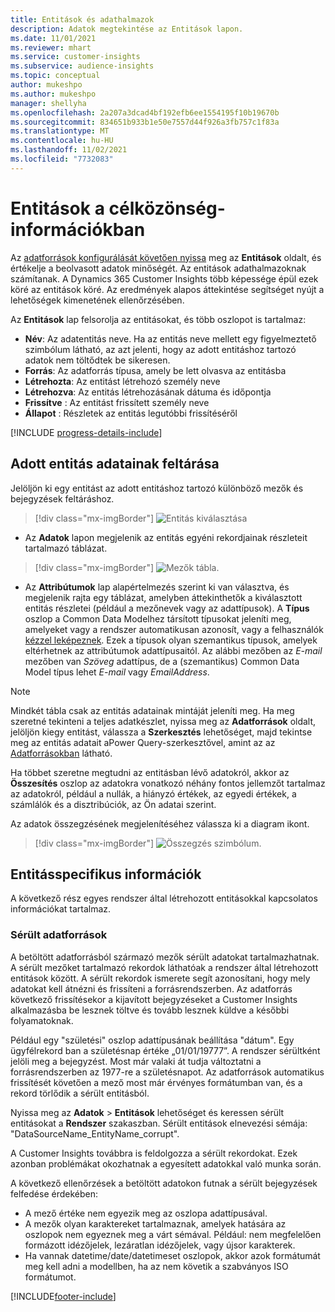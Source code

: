 ```yaml
---
title: Entitások és adathalmazok
description: Adatok megtekintése az Entitások lapon.
ms.date: 11/01/2021
ms.reviewer: mhart
ms.service: customer-insights
ms.subservice: audience-insights
ms.topic: conceptual
author: mukeshpo
ms.author: mukeshpo
manager: shellyha
ms.openlocfilehash: 2a207a3dcad4bf192efb6ee1554195f10b19670b
ms.sourcegitcommit: 834651b933b1e50e7557d44f926a3fb757c1f83a
ms.translationtype: MT
ms.contentlocale: hu-HU
ms.lasthandoff: 11/02/2021
ms.locfileid: "7732083"
---
```

# <a name="entities-in-audience-insights"></a>Entitások a célközönség-információkban

Az [adatforrások konfigurálását követően nyissa](data-sources.md) meg az **Entitások** oldalt, és értékelje a beolvasott adatok minőségét. Az entitások adathalmazoknak számítanak. A Dynamics 365 Customer Insights több képessége épül ezek köré az entitások köré. Az eredmények alapos áttekintése segítséget nyújt a lehetőségek kimenetének ellenőrzésében.

Az **Entitások** lap felsorolja az entitásokat, és több oszlopot is tartalmaz:

- **Név**: Az adatentitás neve. Ha az entitás neve mellett egy figyelmeztető szimbólum látható, az azt jelenti, hogy az adott entitáshoz tartozó adatok nem töltődtek be sikeresen.
- **Forrás**: Az adatforrás típusa, amely be lett olvasva az entitásba
- **Létrehozta**: Az entitást létrehozó személy neve
- **Létrehozva**: Az entitás létrehozásának dátuma és időpontja
- **Frissítve** : Az entitást frissített személy neve
- **Állapot** : Részletek az entitás legutóbbi frissítéséről

[!INCLUDE [progress-details-include](../includes/progress-details-pane.md)]

## <a name="explore-a-specific-entitys-data"></a>Adott entitás adatainak feltárása

Jelöljön ki egy entitást az adott entitáshoz tartozó különböző mezők és bejegyzések feltáráshoz.

> [!div class="mx-imgBorder"]
> ![Entitás kiválasztása](media/data-manager-entities-data.png "Entitás kiválasztása")

- Az **Adatok** lapon megjelenik az entitás egyéni rekordjainak részleteit tartalmazó táblázat.

> [!div class="mx-imgBorder"]
> ![Mezők tábla.](media/data-manager-entities-fields.PNG "Mezők tábla")

- Az **Attribútumok** lap alapértelmezés szerint ki van választva, és megjelenik rajta egy táblázat, amelyben áttekinthetők a kiválasztott entitás részletei (például a mezőnevek vagy az adattípusok). A **Típus** oszlop a Common Data Modelhez társított típusokat jeleníti meg, amelyeket vagy a rendszer automatikusan azonosít, vagy a felhasználók [kézzel leképeznek](map-entities.md). Ezek a típusok olyan szemantikus típusok, amelyek eltérhetnek az attribútumok adattípusaitól. Az alábbi mezőben az *E-mail* mezőben van *Szöveg* adattípus, de a (szemantikus) Common Data Model típus lehet *E-mail* vagy *EmailAddress*.

> [!NOTE]
> Mindkét tábla csak az entitás adatainak mintáját jeleníti meg. Ha meg szeretné tekinteni a teljes adatkészlet, nyissa meg az **Adatforrások** oldalt, jelöljön kiegy entitást, válassza a **Szerkesztés** lehetőséget, majd tekintse meg az entitás adatait aPower Query-szerkesztővel, amint az az [Adatforrásokban](data-sources.md) látható.

Ha többet szeretne megtudni az entitásban lévő adatokról, akkor az **Összesítés** oszlop az adatokra vonatkozó néhány fontos jellemzőt tartalmaz az adatokról, például a nullák, a hiányzó értékek, az egyedi értékek, a számlálók és a disztribúciók, az Ön adatai szerint.

Az adatok összegzésének megjelenítéséhez válassza ki a diagram ikont.

> [!div class="mx-imgBorder"]
> ![Összegzés szimbólum.](media/data-manager-entities-summary.png "Adatok összesítése tábla")

## <a name="entity-specific-information"></a>Entitásspecifikus információk

A következő rész egyes rendszer által létrehozott entitásokkal kapcsolatos információkat tartalmaz.

### <a name="corrupted-data-sources"></a>Sérült adatforrások

A betöltött adatforrásból származó mezők sérült adatokat tartalmazhatnak. A sérült mezőket tartalmazó rekordok láthatóak a rendszer által létrehozott entitások között. A sérült rekordok ismerete segít azonosítani, hogy mely adatokat kell átnézni és frissíteni a forrásrendszerben. Az adatforrás következő frissítésekor a kijavított bejegyzéseket a Customer Insights alkalmazásba be lesznek töltve és tovább lesznek küldve a későbbi folyamatoknak. 

Például egy "születési" oszlop adattípusának beállítása "dátum". Egy ügyfélrekord ban a születésnap értéke „01/01/19777”. A rendszer sérültként jelöli meg a bejegyzést. Most már valaki át tudja változtatni a forrásrendszerben az 1977-re a születésnapot. Az adatforrások automatikus frissítését követően a mező most már érvényes formátumban van, és a rekord törlődik a sérült entitásból. 

Nyissa meg az **Adatok** > **Entitások** lehetőséget és keressen sérült entitásokat a **Rendszer** szakaszban. Sérült entitások elnevezési sémája: "DataSourceName_EntityName_corrupt".

A Customer Insights továbbra is feldolgozza a sérült rekordokat. Ezek azonban problémákat okozhatnak a egyesített adatokkal való munka során.

A következő ellenőrzések a betöltött adatokon futnak a sérült bejegyzések felfedése érdekében: 

- A mező értéke nem egyezik meg az oszlopa adattípusával.
- A mezők olyan karaktereket tartalmaznak, amelyek hatására az oszlopok nem egyeznek meg a várt sémával. Például: nem megfelelően formázott idézőjelek, lezáratlan idézőjelek, vagy újsor karakterek.
- Ha vannak datetime/date/datetimeset oszlopok, akkor azok formátumát meg kell adni a modellben, ha az nem követik a szabványos ISO formátumot.



[!INCLUDE[footer-include](../includes/footer-banner.md)]
